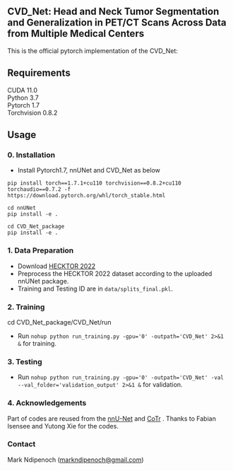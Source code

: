 ## CVD_Net: Head and Neck Tumor Segmentation and Generalization in PET/CT Scans Across Data from Multiple Medical Centers

This is the official pytorch implementation of the CVD_Net:<br />



## Requirements
CUDA 11.0<br />
Python 3.7<br /> 
Pytorch 1.7<br />
Torchvision 0.8.2<br />

## Usage

### 0. Installation
* Install Pytorch1.7, nnUNet and CVD_Net as below
  
```
pip install torch==1.7.1+cu110 torchvision==0.8.2+cu110 torchaudio==0.7.2 -f https://download.pytorch.org/whl/torch_stable.html

cd nnUNet
pip install -e .

cd CVD_Net_package
pip install -e .
```

### 1. Data Preparation
* Download [HECKTOR 2022](https://hecktor.grand-challenge.org/)
* Preprocess the HECKTOR 2022 dataset according to the uploaded nnUNet package.
* Training and Testing ID are in `data/splits_final.pkl`.

### 2. Training 
cd CVD_Net_package/CVD_Net/run

* Run `nohup python run_training.py -gpu='0' -outpath='CVD_Net' 2>&1 &` for training.

### 3. Testing 
* Run `nohup python run_training.py -gpu='0' -outpath='CVD_Net' -val --val_folder='validation_output' 2>&1 &` for validation.


### 4. Acknowledgements
Part of codes are reused from the [nnU-Net](https://github.com/MIC-DKFZ/nnUNet) and [CoTr](https://github.com/YtongXie/CoTr) . Thanks to Fabian Isensee and Yutong Xie for the codes.

### Contact
Mark Ndipenoch (markndipenoch@gmail.com)
